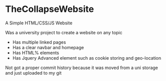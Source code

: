 # TheCollapseWebsite
A Simple HTML/CSS/JS Website

Was a university project to create a website on any topic
- Has multiple linked pages
- Has a clear navbar and homepage
- Has HTML% elements
- Has Jquery Advanced element such as cookie storing and geo-location

Not got a proper commit history because it was moved from a uni storage and just uploaded to my git
